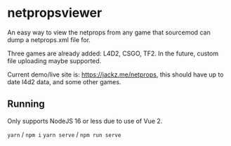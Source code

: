 # netpropsviewer

An easy way to view the netprops from any game that sourcemod can dump a netprops.xml file for.

Three games are already added: L4D2, CSGO, TF2. In the future, custom file uploading maybe supported.

Current demo/live site is: https://jackz.me/netprops, this should have up to date l4d2 data, and some other games.


## Running

Only supports NodeJS 16 or less due to use of Vue 2.

`yarn` / `npm i`
`yarn serve` / `npm run serve`
